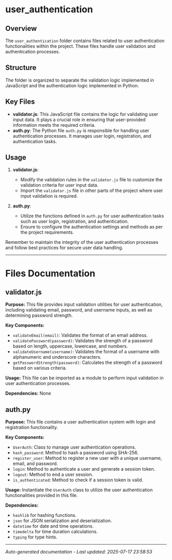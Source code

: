 # user_authentication

## Overview
The `user_authentication` folder contains files related to user authentication functionalities within the project. These files handle user validation and authentication processes.

## Structure
The folder is organized to separate the validation logic implemented in JavaScript and the authentication logic implemented in Python.

## Key Files
- **validator.js**: This JavaScript file contains the logic for validating user input data. It plays a crucial role in ensuring that user-provided information meets the required criteria.
- **auth.py**: The Python file `auth.py` is responsible for handling user authentication processes. It manages user login, registration, and authentication tasks.

## Usage
1. **validator.js**:
   - Modify the validation rules in the `validator.js` file to customize the validation criteria for user input data.
   - Import the `validator.js` file in other parts of the project where user input validation is required.

2. **auth.py**:
   - Utilize the functions defined in `auth.py` for user authentication tasks such as user login, registration, and authentication.
   - Ensure to configure the authentication settings and methods as per the project requirements.

Remember to maintain the integrity of the user authentication processes and follow best practices for secure user data handling.

---

# Files Documentation

## validator.js

**Purpose:** This file provides input validation utilities for user authentication, including validating email, password, and username inputs, as well as determining password strength.

**Key Components:**
- `validateEmail(email)`: Validates the format of an email address.
- `validatePassword(password)`: Validates the strength of a password based on length, uppercase, lowercase, and numbers.
- `validateUsername(username)`: Validates the format of a username with alphanumeric and underscore characters.
- `getPasswordStrength(password)`: Calculates the strength of a password based on various criteria.

**Usage:** This file can be imported as a module to perform input validation in user authentication processes.

**Dependencies:** None

## auth.py

**Purpose:** This file contains a user authentication system with login and registration functionality.

**Key Components:**
- `UserAuth`: Class to manage user authentication operations.
- `hash_password`: Method to hash a password using SHA-256.
- `register_user`: Method to register a new user with a unique username, email, and password.
- `login`: Method to authenticate a user and generate a session token.
- `logout`: Method to end a user session.
- `is_authenticated`: Method to check if a session token is valid.

**Usage:** Instantiate the `UserAuth` class to utilize the user authentication functionalities provided in this file.

**Dependencies:** 
- `hashlib` for hashing functions.
- `json` for JSON serialization and deserialization.
- `datetime` for date and time operations.
- `timedelta` for time duration calculations.
- `typing` for type hints.

---
*Auto-generated documentation - Last updated: 2025-07-17 23:58:53*

